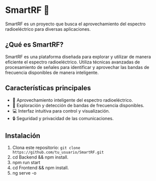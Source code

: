 # SmartRF 📡

SmartRF es un proyecto que busca el aprovechamiento del espectro radioeléctrico para diversas aplicaciones.

## ¿Qué es SmartRF?

SmartRF es una plataforma diseñada para explorar y utilizar de manera eficiente el espectro radioeléctrico. Utiliza técnicas avanzadas de procesamiento de señales para identificar y aprovechar las bandas de frecuencia disponibles de manera inteligente.

## Características principales

- 🚀 Aprovechamiento inteligente del espectro radioeléctrico.
- 📶 Exploración y detección de bandas de frecuencia disponibles.
- 💻 Interfaz intuitiva para control y visualización.
- 🔒 Seguridad y privacidad de las comunicaciones.

## Instalación

1. Clona este repositorio: `git clone https://github.com/tu_usuario/SmartRF.git`
2. cd Backend && npm install.
3. npm run start 
4. cd Frontend && npm install.
5. ng serve -o 




